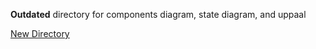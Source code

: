 **Outdated** directory for components diagram, state diagram, and uppaal

[New Directory](https://github.com/ferhadquluzade/mechatronics_engineering_team3/tree/main/consens%20methods/new%20consens)
